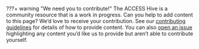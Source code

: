 ???+ warning "We need you to contribute!"
    The ACCESS Hive is a community resource that is a work in progress. Can you help to add content to this page? We’d love to receive your contribution. See our [contributing guidelines](https://access-hive.github.io/ACCESS-Hive/about/contribute) for details of how to provide content. You can also [open an issue](https://github.com/ACCESS-Hive/ACCESS-docs/issues) highlighting any content you’d like us to provide but aren’t able to contribute yourself.